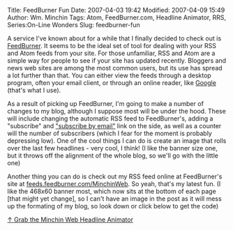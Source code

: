 Title: FeedBurner Fun
Date: 2007-04-03 19:42
Modified: 2007-04-09 15:49
Author: Wm. Minchin
Tags: Atom, FeedBurner.com, Headline Animator, RRS, Series:On-Line Wonders
Slug: feedburner-fun

A service I've known about for a while that I finally decided to check
out is [FeedBurner](http://www.FeedBurner.com). It seems to be the ideal
set of tool for dealing with your RSS and Atom feeds from your site. For
those unfamiliar, RSS and Atom are a simple way for people to see if
your site has updated recently. Bloggers and news web sites are among
the most common users, but its use has spread a lot further than that.
You can either view the feeds through a desktop program, often your
email client, or through an online reader, like
[Google](http://reader.google.com) (that's what I use).

As a result of picking up FeedBurner, I'm going to make a number of
changes to my blog, although I suppose most will be under the hood.
These will include changing the automatic RSS feed to FeedBurner's,
adding a "subscribe" and ["subscribe by
email"](http://www.feedburner.com/fb/a/emailverifySubmit?feedId=824735)
link on the side, as well as a counter will the number of subscribers
(which I fear for the moment is probably depressing low). One of the
cool things I can do is create an image that rolls over the last few
headlines - very cool, I think! (I like the banner size one, but it
throws off the alignment of the whole blog, so we'll go with the little
one)

Another thing you can do is check out my RSS feed online at FeedBurner's
site at
[feeds.feedburner.com/MinchinWeb](http://feeds.feedburner.com/MinchinWeb).
So yeah, that's my latest fun. (I like the 468x60 banner most, which now
sits at the bottom of each page [that might yet change], so I can't have
an image in the post as it will mess up the formating of my blog, so
look down or click below to get the code)

[↑ Grab the Minchin Web Headline
Animator](http://www.feedburner.com/fb/a/headlineanimator/install?id=824735)
